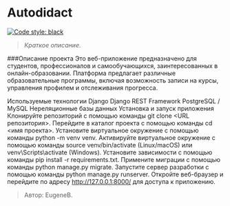 # Autodidact

[![Code style: black](https://img.shields.io/badge/code%20style-black-000000.svg)](https://github.com/psf/black)
> _Краткое описание._


###Описание проекта
Это веб-приложение предназначено для студентов, профессионалов и самообучающихся, заинтересованных в онлайн-образовании. Платформа предлагает различные образовательные программы, включая возможность записи на курсы, управления профилем и отслеживания прогресса.

Используемые технологии
Django
Django REST Framework
PostgreSQL / MySQL
Нереляционные базы данных
Установка и запуск приложения
Клонируйте репозиторий с помощью команды git clone <URL репозитория>.
Перейдите в каталог проекта с помощью команды cd <имя проекта>.
Установите виртуальное окружение с помощью команды python -m venv venv.
Активируйте виртуальное окружение с помощью команды source venv/bin/activate (Linux/macOS) или venv\Scripts\activate (Windows).
Установите зависимости с помощью команды pip install -r requirements.txt.
Примените миграции с помощью команды python manage.py migrate.
Запустите сервер разработки с помощью команды python manage.py runserver.
Откройте веб-браузер и перейдите по адресу http://127.0.0.1:8000/ для доступа к приложению.

> Автор: EugeneB.
